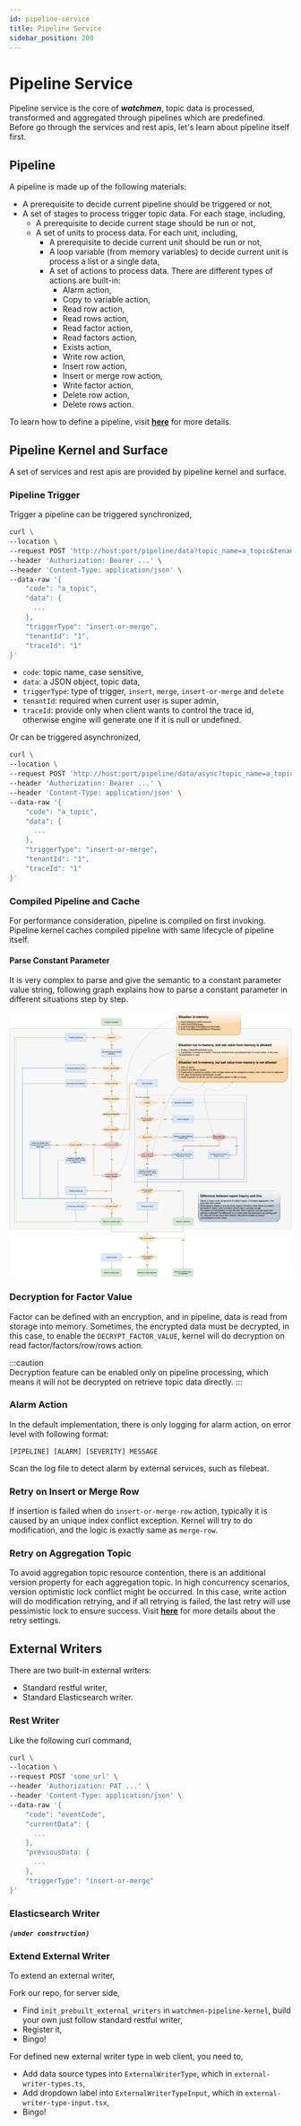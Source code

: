 ```yaml
---
id: pipeline-service  
title: Pipeline Service  
sidebar_position: 200
---
```


# Pipeline Service

Pipeline service is the core of **_watchmen_**, topic data is processed, transformed and aggregated through pipelines which are predefined.
Before go through the services and rest apis, let's learn about pipeline itself first.

## Pipeline

A pipeline is made up of the following materials:

- A prerequisite to decide current pipeline should be triggered or not,
- A set of stages to process trigger topic data. For each stage, including,
	- A prerequisite to decide current stage should be run or not,
	- A set of units to process data. For each unit, including,
		- A prerequisite to decide current unit should be run or not,
		- A loop variable (from memory variables) to decide current unit is process a list or a single data,
		- A set of actions to process data. There are different types of actions are built-in:
			- Alarm action,
			- Copy to variable action,
			- Read row action,
			- Read rows action,
			- Read factor action,
			- Read factors action,
			- Exists action,
			- Write row action,
			- Insert row action,
			- Insert or merge row action,
			- Write factor action,
			- Delete row action,
			- Delete rows action.

To learn how to define a pipeline, visit **[here](../web-client/admin/pipeline)** for more details.

## Pipeline Kernel and Surface

A set of services and rest apis are provided by pipeline kernel and surface.

### Pipeline Trigger

Trigger a pipeline can be triggered synchronized,

```bash title="synchronized"
curl \
--location \ 
--request POST 'http://host:port/pipeline/data?topic_name=a_topic&tenant_id=1' \
--header 'Authorization: Bearer ...' \
--header 'Content-Type: application/json' \
--data-raw '{
    "code": "a_topic",
    "data": {
      ...
    },
    "triggerType": "insert-or-merge",
    "tenantId": "1",
    "traceId": "1"
}'
```

- `code`: topic name, case sensitive,
- `data`: a JSON object, topic data,
- `triggerType`: type of trigger, `insert`, `merge`, `insert-or-merge` and `delete`
- `tenantId`: required when current user is super admin,
- `traceId`: provide only when client wants to control the trace id, otherwise engine will generate one if it is null or undefined.

Or can be triggered asynchronized,

```bash title="asynchronized"
curl \
--location \ 
--request POST 'http://host:port/pipeline/data/async?topic_name=a_topic&tenant_id=1' \
--header 'Authorization: Bearer ...' \
--header 'Content-Type: application/json' \
--data-raw '{
    "code": "a_topic",
    "data": {
      ...
    },
    "triggerType": "insert-or-merge",
    "tenantId": "1",
    "traceId": "1"
}'
```

### Compiled Pipeline and Cache

For performance consideration, pipeline is compiled on first invoking. Pipeline kernel caches compiled pipeline with same lifecycle of
pipeline itself.

#### Parse Constant Parameter

It is very complex to parse and give the semantic to a constant parameter value string, following graph explains how to parse a constant
parameter in different situations step by step.

![Constant Value Parse](images/constant_value_parse.png)

### Decryption for Factor Value

Factor can be defined with an encryption, and in pipeline, data is read from storage into memory. Sometimes, the encrypted data must be
decrypted, in this case, to enable the `DECRYPT_FACTOR_VALUE`, kernel will do decryption on read factor/factors/row/rows action.

:::caution  
Decryption feature can be enabled only on pipeline processing, which means it will not be decrypted on retrieve topic data directly.
:::

### Alarm Action

In the default implementation, there is only logging for alarm action, on error level with following format:

```logging
[PIPELINE] [ALARM] [SEVERITY] MESSAGE
```

Scan the log file to detect alarm by external services, such as filebeat.

### Retry on Insert or Merge Row

If insertion is failed when do `insert-or-merge-row` action, typically it is caused by an unique index conflict exception. Kernel will try
to do modification, and the logic is exactly same as `merge-row`.

### Retry on Aggregation Topic

To avoid aggregation topic resource contention, there is an additional version property for each aggregation topic. In high concurrency
scenarios, version optimistic lock conflict might be occurred. In this case, write action will do modification retrying, and if all retrying
is failed, the last retry will use pessimistic lock to ensure success. Visit **[here](../installation/config#pipeline-kernel)** for more
details about the retry settings.

## External Writers

There are two built-in external writers:

- Standard restful writer,
- Standard Elasticsearch writer.

### Rest Writer

Like the following curl command,

```bash
curl \
--location \ 
--request POST 'some_url' \
--header 'Authorization: PAT ...' \
--header 'Content-Type: application/json' \
--data-raw '{
    "code": "eventCode",
    "currentData": {
      ...
    },
    "previousData: {
      ...
    },
    "triggerType": "insert-or-merge"
}'
```

### Elasticsearch Writer

**_`(under construction)`_**

### Extend External Writer

To extend an external writer,

Fork our repo, for server side,

- Find `init_prebuilt_external_writers` in `watchmen-pipeline-kernel`, build your own just follow standard restful writer,
- Register it,
- Bingo!

For defined new external writer type in web client, you need to,

- Add data source types into `ExternalWriterType`, which in `external-writer-types.ts`,
- Add dropdown label into `ExternalWriterTypeInput`, which in `external-writer-type-input.tsx`,
- Bingo!
